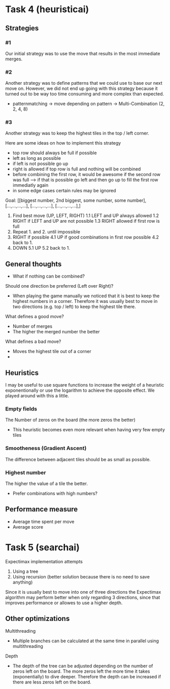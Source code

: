 # Task 4 (heuristicai)

## Strategies

### #1

Our initial strategy was to use the move that results in the most immediate merges.

### #2

Another strategy was to define patterns that we could use to base our next move on. However, we did not end up going with this strategy because it turned out to be way too time consuming and more complex than expected.

- patternmatching -> move depending on pattern
-> Multi-Combination (2, 2, 4, 8)

### #3

Another strategy was to keep the highest tiles in the top / left corner.

Here are some ideas on how to implement this strategy

- top row should always be full if possible
- left as long as possible
- if left is not possible go up
- right is allowed if top row is full and nothing will be combined
- before combining the first row, it would be awesome if the second row was full
--> if that is possible go left and then go up to fill the first row immediatly again
- in some edge cases certain rules may be ignored

Goal: [[biggest number, 2nd biggest, some number, some number], 
        [...,...,...,...],
        [...,...,...,...],
        [...,...,...,...],]


1. Find best move (UP, LEFT, RIGHT)
        1.1 LEFT and UP always allowed
        1.2 RIGHT if LEFT and UP are not possible
        1.3 RIGHT allowed if first row is full
3. Repeat 1. and 2. until impossible
4. RIGHT if possible
        4.1 UP if good combinations in first row possible 4.2 back to 1.
5. DOWN
        5.1 UP
        5.2 back to 1.

## General thoughts

- What if nothing can be combined?

Should one direction be preferred (Left over Right)?

- When playing the game manually we noticed that it is best to keep the highest numbers in a corner. Therefore it was usually best to move in two directions (e.g. top / left) to keep the highest tile there.

What defines a good move?

- Number of merges
- The higher the merged number the better

What defines a bad move?

- Moves the highest tile out of a corner
- 

## Heuristics

I may be useful to use square functions to increase the weight of a heuristic exponentionally or use the logarithm to achieve the opposite effect. We played around with this a little.

### Empty fields

The Number of zeros on the board (the more zeros the better)

- This heuristic becomes even more relevant when having very few empty tiles

### Smootheness (Gradient Ascent)

The difference between adjacent tiles should be as small as possible.

### Highest number

The higher the value of a tile the better.

- Prefer combinations with high numbers?

## Performance measure

- Average time spent per move
- Average score

# Task 5 (searchai)

Expectimax implementation attempts

1. Using a tree
2. Using recursion (better solution because there is no need to save anything)

Since it is usually best to move into one of three directions the Expectimax algorithm may perform better when only regarding 3 directions, since that improves performance or allowes to use a higher depth.

## Other optimizations

Multithreading

- Multiple branches can be calculated at the same time in parallel using multithreading

Depth

- The depth of the tree can be adjusted depending on the number of zeros left on the board. The more zeros left the more time it takes (exponentially) to dive deeper. Therefore the depth can be increased if there are less zeros left on the board.